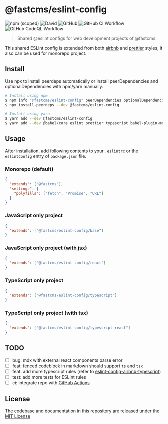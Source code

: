 # @fastcms/eslint-config

![npm (scoped)](https://img.shields.io/npm/v/@fastcms/eslint-config) ![David](https://img.shields.io/david/fastcms/eslint-config) ![GitHub](https://img.shields.io/github/license/fastcms/eslint-config) ![GitHub CI Workflow](https://github.com/fastcms/eslint-config/actions/workflows/main.yml/badge.svg) ![GitHub CodeQL Workflow](https://github.com/fastcms/eslint-config/actions/workflows/codeql-analysis.yml/badge.svg)

> Shared @eslint configs for web development projects of @fastcms.

This shared ESLint config is extended from both [airbnb](https://github.com/airbnb/javascript) and [prettier](https://prettier.io/) styles, it also can be used for monorepo project.

## Install

Use npx to install peerdeps automatically or install peerDependencies and optionalDependencies with npm/yarn manually.

```bash
# Install using npm
$ npm info "@fastcms/eslint-config" peerDependencies optionalDependencies
$ npx install-peerdeps --dev @fastcms/eslint-config

# Install using yarn
$ yarn add --dev @fastcms/eslint-config
$ yarn add --dev @babel/core eslint prettier typescript babel-plugin-module-resolver
```

## Usage

After installation, add following contents to your `.eslintrc` or the `eslintConfig` entry of `package.json` file.

### Monorepo (default)

```json
{
  "extends": ["@fastcms"],
  "settings": {
    "polyfills": ["fetch", "Promise", "URL"]
  }
}
```

### JavaScript only project

```json
{
  "extends": ["@fastcms/eslint-config/base"]
}
```

### JavaScript only project (with jsx)

```json
{
  "extends": ["@fastcms/eslint-config/react"]
}
```

### TypeScript only project

```json
{
  "extends": ["@fastcms/eslint-config/typescript"]
}
```

### TypeScript only project (with tsx)

```json
{
  "extends": ["@fastcms/eslint-config/typescript-react"]
}
```

## TODO

- [ ] bug: mdx with external react components parse error
- [ ] feat: fenced codeblock in markdown should support `ts` and `tsx`
- [ ] feat: add more typescript rules (refer to [eslint-config-airbnb-typescript](iamturns/eslint-config-airbnb-typescript))
- [ ] test: add more tests for ESLint rules
- [ ] ci: integrate repo with [GitHub Actions](https://docs.github.com/cn/actions/guides/building-and-testing-nodejs)

## License

The codebase and documentation in this repository are released under the [MIT License](./license)
